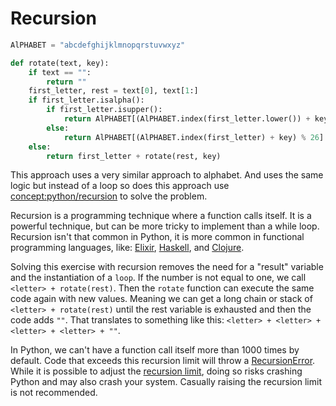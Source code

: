 # Recursion

```python
AlPHABET = "abcdefghijklmnopqrstuvwxyz"

def rotate(text, key):
    if text == "":
        return ""
    first_letter, rest = text[0], text[1:]
    if first_letter.isalpha():
        if first_letter.isupper():
            return AlPHABET[(AlPHABET.index(first_letter.lower()) + key) % 26].upper() + rotate(rest, key)
        else:
            return AlPHABET[(AlPHABET.index(first_letter) + key) % 26] + rotate(rest, key)
    else:
        return first_letter + rotate(rest, key)
```

This approach uses a very similar approach to alphabet.
And uses the same logic but instead of a loop so does this approach use [concept:python/recursion]() to solve the problem.

Recursion is a programming technique where a function calls itself.
It is a powerful technique, but can be more tricky to implement than a while loop.
Recursion isn't that common in Python, it is more common in functional programming languages, like: [Elixir][elixir], [Haskell][haskell], and [Clojure][clojure].

Solving this exercise with recursion removes the need for a "result" variable and the instantiation of a `loop`.
If the number is not equal to one, we call `<letter> + rotate(rest)`.
Then the `rotate` function can execute the same code again with new values.
Meaning we can get a long chain or stack of `<letter> + rotate(rest)` until the rest variable is exhausted and then the code adds `""`.
That translates to something like this: `<letter> + <letter> + <letter> + <letter> + ""`.

In Python, we can't have a function call itself more than 1000 times by default.
Code that exceeds this recursion limit will throw a [RecursionError][recursion-error].
While it is possible to adjust the [recursion limit][recursion-limit], doing so risks crashing Python and may also crash your system.
Casually raising the recursion limit is not recommended.

[clojure]: https://exercism.org/tracks/clojure
[elixir]: https://exercism.org/tracks/elixir
[haskell]: https://exercism.org/tracks/haskell
[recursion]: https://realpython.com/python-thinking-recursively/
[recursion-error]: https://docs.python.org/3/library/exceptions.html#RecursionError
[recursion-limit]: https://docs.python.org/3/library/sys.html#sys.setrecursionlimit
